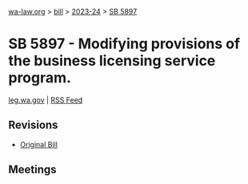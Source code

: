 [wa-law.org](/) > [bill](/bill/) > [2023-24](/bill/2023-24/) > [SB 5897](/bill/2023-24/sb/5897/)

# SB 5897 - Modifying provisions of the business licensing service program.
[leg.wa.gov](https://app.leg.wa.gov/billsummary?BillNumber=5897&Year=2023&Initiative=false) | [RSS Feed](./rss.xml)

## Revisions
* [Original Bill](1/)

## Meetings